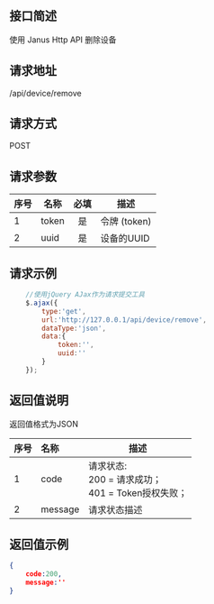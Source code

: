 ## 接口简述

使用 Janus Http API 删除设备

## 请求地址

/api/device/remove

## 请求方式

POST

## 请求参数

序号|名称 | 必填 | 描述
--------- |--------- | :------: | -------------------------------------------------------------
1|token     | 是      | 令牌 (token)
2|uuid      | 是| 设备的UUID

## 请求示例

``` JavaScript
    //使用jQuery AJax作为请求提交工具
    $.ajax({
        type:'get',
        url:'http://127.0.0.1/api/device/remove',
        dataType:'json',
        data:{
            token:'',
            uuid:''
        }
    });

```

## 返回值说明

返回值格式为JSON

序号|名称  | 描述
--------- | :------ | -------------------------------------------------------------
1|code     | 请求状态: <br/>200 = 请求成功；<br/>401 = Token授权失败；<br/>
2|message      |  请求状态描述

## 返回值示例

``` JSON
{
    code:200,
    message:''
}
```

